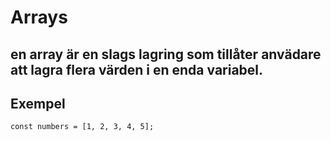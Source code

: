 # Arrays

## en array är en slags lagring som tillåter anvädare att lagra flera värden i en enda variabel.

## Exempel

```
const numbers = [1, 2, 3, 4, 5];
```